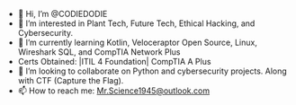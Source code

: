 - 👋 Hi, I’m @CODIEDODIE
- 👀 I’m interested in Plant Tech, Future Tech, Ethical Hacking, and Cybersecurity. 
- 🌱 I’m currently learning Kotlin, Veloceraptor Open Source, Linux, Wireshark SQL, and CompTIA Network Plus
- Certs Obtained: |ITIL 4 Foundation| CompTIA A Plus
- 💞️ I’m looking to collaborate on Python and cybersecurity projects. Along with CTF (Capture the Flag).
- 📫 How to reach me: Mr.Science1945@outlook.com

<!---
CODIEDODIE/CODIEDODIE is a ✨ special ✨ repository because its `README.md` (this file) appears on your GitHub profile.
You can click the Preview link to take a look at your changes.
--->
